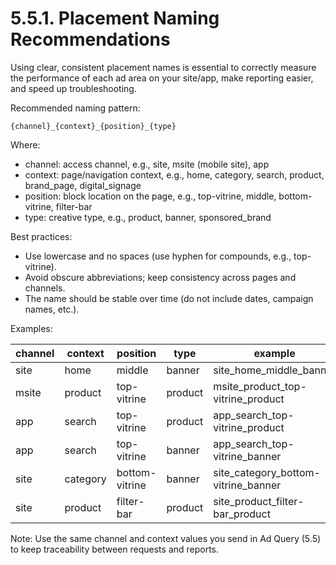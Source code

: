 # 5.5.1. Placement Naming Recommendations

Using clear, consistent placement names is essential to correctly measure the performance of each ad area on your site/app, make reporting easier, and speed up troubleshooting.

Recommended naming pattern:

```
{channel}_{context}_{position}_{type}
```

Where:
- channel: access channel, e.g., site, msite (mobile site), app
- context: page/navigation context, e.g., home, category, search, product, brand_page, digital_signage
- position: block location on the page, e.g., top-vitrine, middle, bottom-vitrine, filter-bar
- type: creative type, e.g., product, banner, sponsored_brand

Best practices:
- Use lowercase and no spaces (use hyphen for compounds, e.g., top-vitrine).
- Avoid obscure abbreviations; keep consistency across pages and channels.
- The name should be stable over time (do not include dates, campaign names, etc.).

Examples:

| channel | context | position | type | example |
| --- | --- | --- | --- | --- |
| site | home | middle | banner | site_home_middle_banner |
| msite | product | top-vitrine | product | msite_product_top-vitrine_product |
| app | search | top-vitrine | product | app_search_top-vitrine_product |
| app | search | top-vitrine | banner | app_search_top-vitrine_banner |
| site | category | bottom-vitrine | banner | site_category_bottom-vitrine_banner |
| site | product | filter-bar | product | site_product_filter-bar_product |

Note: Use the same channel and context values you send in Ad Query (5.5) to keep traceability between requests and reports.